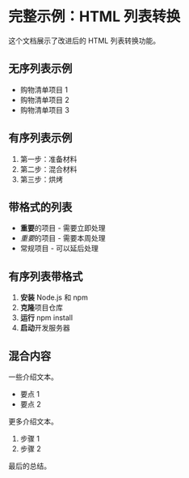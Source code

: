 # 完整示例：HTML 列表转换

这个文档展示了改进后的 HTML 列表转换功能。

## 无序列表示例

<ul>
<li>购物清单项目 1</li>
<li>购物清单项目 2</li>
<li>购物清单项目 3</li>
</ul>

## 有序列表示例

<ol>
<li>第一步：准备材料</li>
<li>第二步：混合材料</li>
<li>第三步：烘烤</li>
</ol>

## 带格式的列表

<ul>
<li><strong>重要</strong>的项目 - 需要立即处理</li>
<li><em>重要</em>的项目 - 需要本周处理</li>
<li>常规项目 - 可以延后处理</li>
</ul>

## 有序列表带格式

<ol>
<li><strong>安装</strong> Node.js 和 npm</li>
<li><strong>克隆</strong>项目仓库</li>
<li><strong>运行</strong> npm install</li>
<li><strong>启动</strong>开发服务器</li>
</ol>

## 混合内容

一些介绍文本。

<ul>
<li>要点 1</li>
<li>要点 2</li>
</ul>

更多介绍文本。

<ol>
<li>步骤 1</li>
<li>步骤 2</li>
</ol>

最后的总结。
